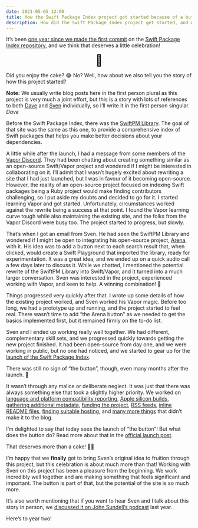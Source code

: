 ```yaml
---
date: 2021-05-05 12:00
title: How the Swift Package Index project got started because of a button
description: How did the Swift Package Index project get started, and why does a button feature so prominently in the story? Read on to find out.
---
```


It’s been [one year since we made the first commit](https://twitter.com/_sa_s/status/1386033811348197380) on the [Swift Package Index repository](https://github.com/SwiftPackageIndex/SwiftPackageIndex-Server), and we think that deserves a little celebration!

<center style="font-size: 30px;">🎂</center>

Did you enjoy the cake? 😂 No? Well, how about we also tell you the story of how this project started?

**Note:** We usually write blog posts here in the first person plural as this project is very much a joint effort, but this is a story with lots of references to both [Dave](https://twitter.com/daveverwer) and [Sven](https://twitter.com/_sa_s) individually, so I’ll write it in the first person singular. _Dave_

Before the Swift Package Index, there was the [SwiftPM Library](https://daveverwer.com/blog/launching-the-swiftpm-library/). The goal of that site was the same as this one, to provide a comprehensive index of Swift packages that helps you make better decisions about your dependencies.

A little while after the launch, I had a message from some members of the [Vapor Discord](https://discord.com/invite/vapor). They had been chatting about creating something similar as an open-source Swift/Vapor project and wondered if I might be interested in collaborating on it. I’ll admit that I wasn’t hugely excited about rewriting a site that I had just launched, but I was in favour of it becoming open-source. However, the reality of an open-source project focused on indexing Swift packages being a Ruby project would make finding contributors challenging, so I put aside my doubts and decided to go for it. I started learning Vapor and got started. Unfortunately, circumstances worked against the rewrite being a success at that point. I found the Vapor learning curve tough while also maintaining the existing site, and the folks from the Vapor Discord were busy too. The project started to progress, but slowly.

That’s when I got an email from Sven. He had seen the SwiftPM Library and wondered if I might be open to integrating his open-source project, [Arena](https://github.com/finestructure/Arena), with it. His idea was to add a button next to each search result that, when clicked, would create a Swift Playground that imported the library, ready for experimentation. It was a great idea, and we ended up on a quick audio call a few days later to discuss it. While we chatted, I mentioned the potential rewrite of the SwiftPM Library into Swift/Vapor, and it turned into a much larger conversation. Sven was interested in the project, experienced working with Vapor, and keen to help. A winning combination! 🥇

Things progressed very quickly after that. I wrote up some details of how the existing project worked, and Sven worked his Vapor magic. Before too long, we had a prototype up and running, and the project started to feel real. There wasn’t time to add “the Arena button” as we needed to get the basics implemented first, but it remained firmly on the to-do list.

Sven and I ended up working really well together. We had different, complementary skill sets, and we progressed quickly towards getting the new project finished. It had been open-source from day one, and we were working in public, but no one had noticed, and we started to gear up for the [launch of the Swift Package Index](https://iosdevweekly.com/issues/460#start).

There was still no sign of “the button”, though, even many months after the launch. 😬

It wasn’t through any malice or deliberate neglect. It was just that there was always something else that took a slightly higher priority. We worked on [language and platform compatibility reporting](/posts/launching-language-and-platform-package-compatibility), [Apple silicon builds](/posts/building-3238-packages-for-apple-silicon), [gathering additional metadata](/posts/the-swift-package-index-metadata-file-first-steps), [funding the project](/posts/funding-the-future-of-the-swift-package-index), [RSS feeds](/posts/keeping-up-to-date-with-swift-packages), [inline README files](/posts/inline-readme-files), [finding suitable hosting](/posts/hosting-the-swift-package-index), and [many more things](https://github.com/SwiftPackageIndex/SwiftPackageIndex-Server/pulls?q=is%3Apr+is%3Aclosed) that didn’t make it to the blog.

I’m delighted to say that today sees the launch of “the button”! But what does the button do? Read more about that in the [official launch post](/posts/launching-the-swift-package-index-playgrounds-app-for-macos).

That deserves more than a cake! 🥂🍾

I’m happy that we **finally** got to bring Sven’s original idea to fruition through this project, but this celebration is about much more than that! Working with Sven on this project has been a pleasure from the beginning. We work incredibly well together and are making something that feels significant and important. The button is part of that, but the potential of the site is so much more.

It’s also worth mentioning that if you want to hear Sven and I talk about this story in person, we [discussed it on John Sundell’s podcast](https://swiftbysundell.com/podcast/75/) last year.

Here’s to year two!
